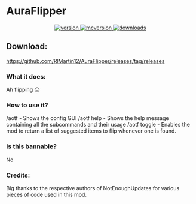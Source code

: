 # AuraFlipper
<p align="center">
  <a href="https://github.com/RlMartin12/AuraFlipper/releases/tag/releases" target="_blank">
    <img alt="version" src="https://img.shields.io/badge/RELEASE-2.0-blueviolet?color=%239f00ff&style=for-the-badge" />
  </a>
  <a href="https://files.minecraftforge.net/net/minecraftforge/forge/index_1.8.9.html" target="_blank">
    <img alt="mcversion" src="https://img.shields.io/badge/MC%20Version-1.8.9-blue?color=%239f00ff&style=for-the-badge" />
  </a>
  <a href="https://github.com/RlMartin12/AuraFlipper/releases/tag/releases" target="_blank">
    <img alt="downloads" src="https://img.shields.io/badge/DOWNLOADS-1.2k-a?color=%239f00ff&style=for-the-badge" />
    </a>
</p>

## Download:
https://github.com/RlMartin12/AuraFlipper/releases/tag/releases

### What it does:
Ah flipping 😐

### How to use it?
/aotf - Shows the config GUI
/aotf help - Shows the help message containing all the subcommands and their usage
/aotf toggle - Enables the mod to return a list of suggested items to flip whenever one is found.


### Is this bannable?
No


 ### Credits:
Big thanks to the respective authors of NotEnoughUpdates for various pieces of code used in this mod.
